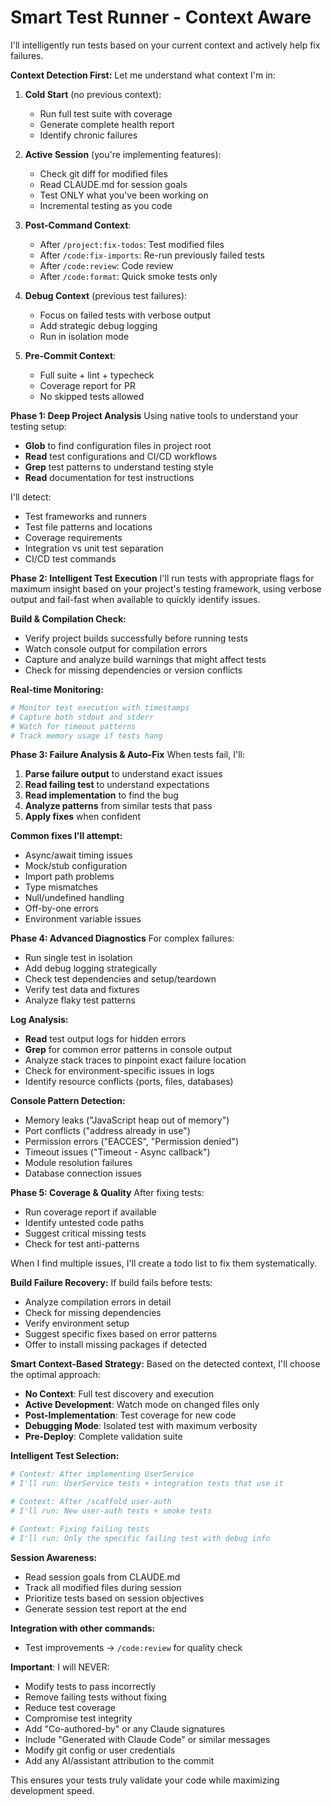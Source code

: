 # Smart Test Runner - Context Aware

I'll intelligently run tests based on your current context and actively help fix failures.

**Context Detection First:**
Let me understand what context I'm in:

1. **Cold Start** (no previous context):
   - Run full test suite with coverage
   - Generate complete health report
   - Identify chronic failures

2. **Active Session** (you're implementing features):
   - Check git diff for modified files
   - Read CLAUDE.md for session goals
   - Test ONLY what you've been working on
   - Incremental testing as you code

3. **Post-Command Context**:
   - After `/project:fix-todos`: Test modified files
   - After `/code:fix-imports`: Re-run previously failed tests
   - After `/code:review`: Code review
   - After `/code:format`: Quick smoke tests only

4. **Debug Context** (previous test failures):
   - Focus on failed tests with verbose output
   - Add strategic debug logging
   - Run in isolation mode

5. **Pre-Commit Context**:
   - Full suite + lint + typecheck
   - Coverage report for PR
   - No skipped tests allowed

**Phase 1: Deep Project Analysis**
Using native tools to understand your testing setup:
- **Glob** to find configuration files in project root
- **Read** test configurations and CI/CD workflows
- **Grep** test patterns to understand testing style
- **Read** documentation for test instructions

I'll detect:
- Test frameworks and runners
- Test file patterns and locations
- Coverage requirements
- Integration vs unit test separation
- CI/CD test commands

**Phase 2: Intelligent Test Execution**
I'll run tests with appropriate flags for maximum insight based on your project's testing framework, using verbose output and fail-fast when available to quickly identify issues.

**Build & Compilation Check:**
- Verify project builds successfully before running tests
- Watch console output for compilation errors
- Capture and analyze build warnings that might affect tests
- Check for missing dependencies or version conflicts

**Real-time Monitoring:**
```bash
# Monitor test execution with timestamps
# Capture both stdout and stderr
# Watch for timeout patterns
# Track memory usage if tests hang
```

**Phase 3: Failure Analysis & Auto-Fix**
When tests fail, I'll:

1. **Parse failure output** to understand exact issues
2. **Read failing test** to understand expectations
3. **Read implementation** to find the bug
4. **Analyze patterns** from similar tests that pass
5. **Apply fixes** when confident

**Common fixes I'll attempt:**
- Async/await timing issues
- Mock/stub configuration
- Import path problems
- Type mismatches
- Null/undefined handling
- Off-by-one errors
- Environment variable issues

**Phase 4: Advanced Diagnostics**
For complex failures:
- Run single test in isolation
- Add debug logging strategically
- Check test dependencies and setup/teardown
- Verify test data and fixtures
- Analyze flaky test patterns

**Log Analysis:**
- **Read** test output logs for hidden errors
- **Grep** for common error patterns in console output
- Analyze stack traces to pinpoint exact failure location
- Check for environment-specific issues in logs
- Identify resource conflicts (ports, files, databases)

**Console Pattern Detection:**
- Memory leaks ("JavaScript heap out of memory")
- Port conflicts ("address already in use")
- Permission errors ("EACCES", "Permission denied")
- Timeout issues ("Timeout - Async callback")
- Module resolution failures
- Database connection issues

**Phase 5: Coverage & Quality**
After fixing tests:
- Run coverage report if available
- Identify untested code paths
- Suggest critical missing tests
- Check for test anti-patterns

When I find multiple issues, I'll create a todo list to fix them systematically.

**Build Failure Recovery:**
If build fails before tests:
- Analyze compilation errors in detail
- Check for missing dependencies
- Verify environment setup
- Suggest specific fixes based on error patterns
- Offer to install missing packages if detected

**Smart Context-Based Strategy:**
Based on the detected context, I'll choose the optimal approach:

- **No Context**: Full test discovery and execution
- **Active Development**: Watch mode on changed files only  
- **Post-Implementation**: Test coverage for new code
- **Debugging Mode**: Isolated test with maximum verbosity
- **Pre-Deploy**: Complete validation suite

**Intelligent Test Selection:**
```bash
# Context: After implementing UserService
# I'll run: UserService tests + integration tests that use it

# Context: After /scaffold user-auth  
# I'll run: New user-auth tests + smoke tests

# Context: Fixing failing tests
# I'll run: Only the specific failing test with debug info
```

**Session Awareness:**
- Read session goals from CLAUDE.md
- Track all modified files during session
- Prioritize tests based on session objectives
- Generate session test report at the end

**Integration with other commands:**
- Test improvements → `/code:review` for quality check

**Important**: I will NEVER:
- Modify tests to pass incorrectly
- Remove failing tests without fixing
- Reduce test coverage
- Compromise test integrity
- Add "Co-authored-by" or any Claude signatures
- Include "Generated with Claude Code" or similar messages
- Modify git config or user credentials
- Add any AI/assistant attribution to the commit

This ensures your tests truly validate your code while maximizing development speed.